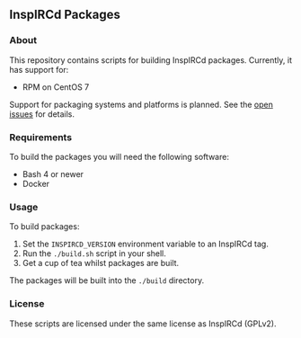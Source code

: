 ## InspIRCd Packages

### About

This repository contains scripts for building InspIRCd packages. Currently, it has support for:

* RPM on CentOS 7

Support for packaging systems and platforms is planned. See the [open issues](https://github.com/inspircd/inspircd-packages/issues/3) for details.

### Requirements

To build the packages you will need the following software:

* Bash 4 or newer
* Docker

### Usage

To build packages:

1. Set the `INSPIRCD_VERSION` environment variable to an InspIRCd tag.
2. Run the `./build.sh` script in your shell.
3. Get a cup of tea whilst packages are built.

The packages will be built into the `./build` directory.

### License

These scripts are licensed under the same license as InspIRCd (GPLv2).
